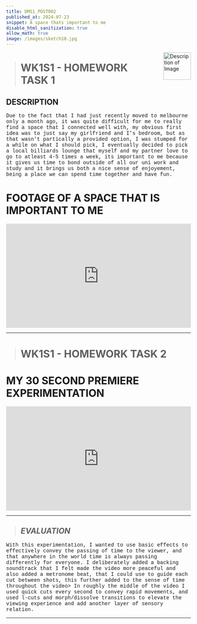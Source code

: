 ```yaml
---
title: DMS1_POST002
published_at: 2024-07-23
snippet: A space thats important to me
disable_html_sanitization: true
allow_math: true 
image: /images/sketch10.jpg
---
```


<img src="https://i.pinimg.com/originals/ac/cc/5e/accc5e2509b349bba774d734a0344b04.gif" alt="Description of Image" style="float:right; margin-left:20px; width:75px; height:auto;">

># **WK1S1 - HOMEWORK TASK 1**

## **DESCRIPTION**
<p class="custom-font">
Due to the fact that I had just recently moved to melbourne only a month ago, it was quite difficult for me to really find a space that I connected well with, my obvious first idea was to just say my girlfriend and I's bedroom, but as that wasn't partically a provided option, I was stumped for a while on what I should pick, I eventually decided to pick a local billiards lounge that myself and my partner love to go to atleast 4-5 times a week, its important to me because it gives us time to bond outside of all our uni work and study and it brings us both a nice sense of enjoyement, being a place we can spend time together and have fun.
</p>
 
 # **FOOTAGE OF A SPACE THAT IS IMPORTANT TO ME**

<div style="padding:56.25% 0 0 0;position:relative;"><iframe src="https://player.vimeo.com/video/991882555?badge=0&amp;autopause=0&amp;player_id=0&amp;app_id=58479" frameborder="0" allow="autoplay; fullscreen; picture-in-picture; clipboard-write" style="position:absolute;top:0;left:0;width:100%;height:100%;" title="A special place"></iframe></div><script src="https://player.vimeo.com/api/player.js"></script>

<script type="module">

    console.log (`hello world! 🚀`)

    const iframe  = document.getElementById (`sorry_music_video`)
    iframe.width  = iframe.parentNode.scrollWidth
    iframe.height = iframe.width * 9 / 16

</script>
 ---
># **WK1S1 - HOMEWORK TASK 2**

 # **MY 30 SECOND PREMIERE EXPERIMENTATION**

<div style="padding:56.25% 0 0 0;position:relative;"><iframe src="https://player.vimeo.com/video/991881280?badge=0&amp;autopause=0&amp;player_id=0&amp;app_id=58479" frameborder="0" allow="autoplay; fullscreen; picture-in-picture; clipboard-write" style="position:absolute;top:0;left:0;width:100%;height:100%;" title="30s EXP (CUT TO EDIT)"></iframe></div><script src="https://player.vimeo.com/api/player.js"></script>
 
 <script type="module">

    console.log (`hello world! 🚀`)

    const iframe  = document.getElementById (`sorry_music_video`)
    iframe.width  = iframe.parentNode.scrollWidth
    iframe.height = iframe.width * 9 / 16

</script>

<style>
  .custom-font {
    font-family: 'Courier New', Courier, monospace;
  }
</style>
---
> ## *EVALUATION*

<p class="custom-font">
With this experimentation, I wanted to use basic effects to effectively convey the passing of time to the viewer, and that anywhere in the world time is always passing differently for everyone. I deliberately added a backing soundtrack that I felt made the video more peaceful and also added a metronome beat, that I could use to guide each cut between shots, this further added to the sense of time throughout the video> In roughly the middle of the video I used quick cuts every second to convey rapid movements, and used l-cuts and morph/dissolve transitions to elevate the viewing experience and add another layer of sensory relation.
</p>

---